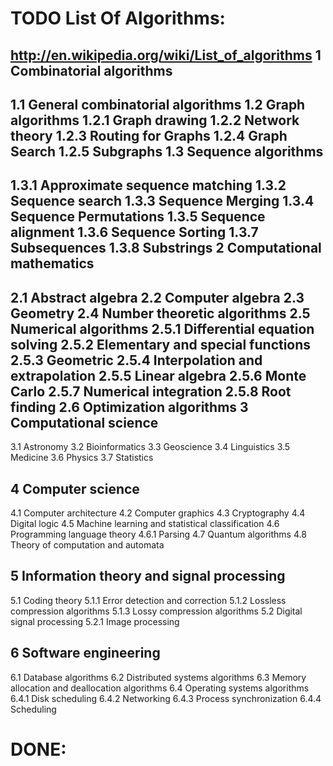 TODO List Of Algorithms:
=======================  
http://en.wikipedia.org/wiki/List_of_algorithms
1 Combinatorial algorithms
--------------------------
1.1 General combinatorial algorithms
1.2 Graph algorithms
1.2.1 Graph drawing
1.2.2 Network theory
1.2.3 Routing for Graphs
1.2.4 Graph Search
1.2.5 Subgraphs
1.3 Sequence algorithms
-----------------------
1.3.1 Approximate sequence matching
1.3.2 Sequence search
1.3.3 Sequence Merging
1.3.4 Sequence Permutations
1.3.5 Sequence alignment
1.3.6 Sequence Sorting
1.3.7 Subsequences
1.3.8 Substrings
2 Computational mathematics
---------------------------
2.1 Abstract algebra
2.2 Computer algebra
2.3 Geometry
2.4 Number theoretic algorithms
2.5 Numerical algorithms
2.5.1 Differential equation solving
2.5.2 Elementary and special functions
2.5.3 Geometric
2.5.4 Interpolation and extrapolation
2.5.5 Linear algebra
2.5.6 Monte Carlo
2.5.7 Numerical integration
2.5.8 Root finding
2.6 Optimization algorithms
3 Computational science
-----------------------
3.1 Astronomy
3.2 Bioinformatics
3.3 Geoscience
3.4 Linguistics
3.5 Medicine
3.6 Physics
3.7 Statistics

4 Computer science
------------------
4.1 Computer architecture
4.2 Computer graphics
4.3 Cryptography
4.4 Digital logic
4.5 Machine learning and statistical classification
4.6 Programming language theory
4.6.1 Parsing
4.7 Quantum algorithms
4.8 Theory of computation and automata

5 Information theory and signal processing
------------------------------------------
5.1 Coding theory
5.1.1 Error detection and correction
5.1.2 Lossless compression algorithms
5.1.3 Lossy compression algorithms
5.2 Digital signal processing
5.2.1 Image processing

6 Software engineering
---------------------
6.1 Database algorithms
6.2 Distributed systems algorithms
6.3 Memory allocation and deallocation algorithms
6.4 Operating systems algorithms
6.4.1 Disk scheduling
6.4.2 Networking
6.4.3 Process synchronization
6.4.4 Scheduling

DONE:
=====